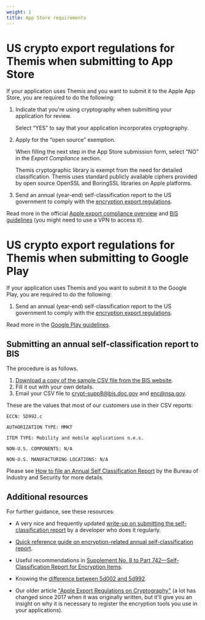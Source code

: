 ```yaml
---
weight: 1
title: App Store requirements
---
```


# US crypto export regulations for Themis when submitting to App Store

If your application uses Themis and you want to submit it to the Apple App Store,
you are required to do the following:

 1. Indicate that you're using cryptography when submitting your application for review.

    Select “YES” to say that your application incorporates cryptography.

 2. Apply for the “open source” exemption.

    When filling the next step in the App Store submission form,
    select “NO” in the _Export Compliance_ section.

    Themis cryptographic library is exempt from the need for detailed classification.
    Themis uses standard publicly available ciphers
    provided by open source OpenSSL and BoringSSL libraries on Apple platforms.

 3. Send an annual (year-end) self-classification report to the US government
    to comply with the [encryption export regulations](https://developer.apple.com/documentation/security/complying_with_encryption_export_regulations).

Read more in the official [Apple export compliance overview](https://help.apple.com/app-store-connect/#/dev88f5c7bf9)
and [BIS guidelines](https://bis.doc.gov/index.php/policy-guidance/encryption/1-encryption-items-not-subject-to-the-ear)
(you might need to use a VPN to access it).


# US crypto export regulations for Themis when submitting to Google Play

If your application uses Themis and you want to submit it to the Google Play,
you are required to do the following:

1. Send an annual (year-end) self-classification report to the US government
    to comply with the [encryption export regulations](https://developer.apple.com/documentation/security/complying_with_encryption_export_regulations).

Read more in the [Google Play guidelines](https://support.google.com/googleplay/android-developer/answer/113770?hl=en).

## Submitting an annual self-classification report to BIS

The procedure is as follows.

 1. [Download a copy of the sample CSV file from the BIS website](https://www.bis.doc.gov/index.php/component/docman/?task=doc_download&amp;gid=1675).
 2. Fill it out with your own details.
 3. Email your CSV file to crypt-supp8@bis.doc.gov and enc@nsa.gov.

These are the values that most of our customers use in their CSV reports:

```
ECCN: 5D992.c

AUTHORIZATION TYPE: MMKT

ITEM TYPE: Mobility and mobile applications n.e.s.

NON-U.S. COMPONENTS: N/A

NON-U.S. MANUFACTURING LOCATIONS: N/A
```

Please see
[How to file an Annual Self Classification Report](https://www.bis.doc.gov/index.php/policy-guidance/encryption/4-reports-and-reviews/a-annual-self-classification)
by the Bureau of Industry and Security for more details.

## Additional resources

For further guidance, see these resources:

- A very nice and frequently updated [write-up on submitting the self-classification report](https://simonfairbairn.com/bis-year-end-self-classification-report/) by a developer who does it regularly.

- [Quick reference guide on encryption-related annual self-classification report](https://www.bis.doc.gov/index.php/documents/new-encryption/1652-cat-5-part-2-quick-reference-guide/file).

- Useful recommendations in [Supplement No. 8 to Part 742—Self-Classification Report for Encryption Items](https://www.ecfr.gov/cgi-bin/retrieveECFR?gp=1&amp;SID=4150cfbf028e9a85574385383a581f47&amp;h=L&amp;mc=true&amp;n=pt15.2.742&amp;r=PART&amp;ty=HTML#ap15.2.742_119.6).

- Knowing the [difference between 5d002 and 5d992](https://www.bis.doc.gov/index.php/documents/new-encryption/1653-ccl5-pt2-3/file).

- Our older article [&quot;Apple Export Regulations on Cryptography&quot;](https://medium.com/@cossacklabs/apple-export-regulations-on-crypto-6306380682e1)
  (a lot has changed since 2017 when it was originally written, but it'll give you an insight on why it is necessary to register the encryption tools you use in your applications).
